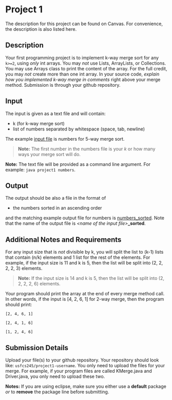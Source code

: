 # Project 1

The description for this project can be found on Canvas. For convenience, the description is also listed here.

## Description

Your first programming project is to implement k-way merge sort for any `k>=2`, using *only* int arrays. You may *not* use Lists, ArrayLists, or Collections.  You may use Arrays class to print the content of the array. For the full credit, you may *not* create more than one int array. In your source code, _explain how you implemented k-way merge in comments_ right above your merge method. Submission is through your github repository.

## Input

The input is given as a text file and will contain:

- k (for k-way merge sort)
- list of numbers separated by whitespace (space, tab, newline)

The example [input file](https://usfca.instructure.com/courses/1575502/files/64410999/download?verifier=024IF6hLH9mHZPgcrWJSeLOh9f0STF8eudOGqJZJ&wrap=1 "numbers") is numbers for 5-way merge sort.

> **Note:** The first number in the numbers file is your *k* or how many ways your merge sort will do.

**Note:** The text file will be provided as a command line argument. For example: `java project1 numbers`.


## Output

The output should be also a file in the format of

- the numbers sorted in an ascending order

and the matching example output file for numbers is [numbers_sorted](https://usfca.instructure.com/courses/1575502/files/64411005/download?verifier=JpBUdWGkFrqFyhrebGOwQO9pt5m2WCfOP4cXBG0C&wrap=1 "numbers_sorted"). Note that the name of the output file is *\<name of the input file>***_sorted**.

## Additional Notes and Requirements

For any input size that is *not* divisible by k, you will split the list to (k-1) lists that contain (n/k) elements and 1 list for the rest of the elements. For example, if the input size is 11 and k is 5, then the list will be split into (2, 2, 2, 2, 3) elements. 

> **Note:** If the input size is 14 and k is 5, then the list will be split into (2, 2, 2, 2, 6) elements.

Your program should print the array at the end of every merge method call. In other words, if the input is [4, 2, 6, 1] for 2-way merge, then the program should print:

	[2, 4, 6, 1]

	[2, 4, 1, 6]
	
	[1, 2, 4, 6]
	
## Submission Details

Upload your file(s) to your github repository. Your repository should look like: `usfcs245/project1-username`. You only need to upload the files for your merge. For example, if your program files are called KMerge.java and Driver.java, you only need to upload these two. 

**Notes:** If you are using eclipse, make sure you either use a **default** package *or* to **remove** the package line before submitting.
